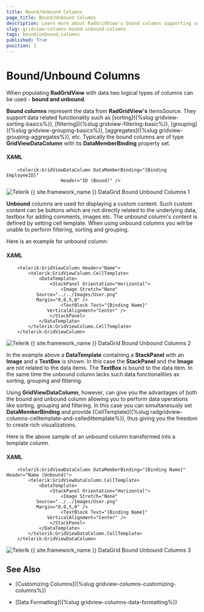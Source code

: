```yaml
---
title: Bound/Unbound Columns
page_title: Bound/Unbound Columns
description: Learn more about RadGridView's bound columns supporting sorting, filtering, grouping, etc. and unbound columns used for displaying custom content.
slug: gridview-columns-bound-unbound-columns
tags: bound/unbound,columns
published: True
position: 2
---
```


# Bound/Unbound Columns

When populating __RadGridView__ with data two logical types of columns can be used - __bound and unbound__.

__Bound columns__ represent the data from __RadGridView's__ ItemsSource. They support data related functionality such as [sorting]({%slug gridview-sorting-basics%}), [filtering]({%slug gridview-filtering-basic%}), [grouping]({%slug gridview-grouping-basics%}), [aggregates]({%slug gridview-grouping-aggregates%}), etc. Typically the bound columns are of type __GridViewDataColumn__ with its __DataMemberBinding__ property set.

#### __XAML__

```XAML
	<telerik:GridViewDataColumn DataMemberBinding="{Binding EmployeeID}"
	                Header="ID (Bound)" />
```

![Telerik {{ site.framework_name }} DataGrid Bound Unbound Columns 1](images/RadGridView_BoundUnboundColumns_1.png)

__Unbound__ columns are used for displaying a custom content. Such custom content can be buttons which are not directly related to the underlying data, textbox for adding comments, images etc. The unbound column's content is defined by setting cell template. When using unbound columns you will be unable to perform filtering, sorting and grouping.

Here is an example for unbound column:

#### __XAML__

```XAML
	<telerik:GridViewColumn Header="Name">
	    <telerik:GridViewColumn.CellTemplate>
	        <DataTemplate>
	            <StackPanel Orientation="Horizontal">
	                <Image Stretch="None"
	       Source="../../Images/User.png"
	       Margin="0,0,5,0" />
	                <TextBlock Text="{Binding Name}"
	           VerticalAlignment="Center" />
	            </StackPanel>
	        </DataTemplate>
	    </telerik:GridViewColumn.CellTemplate>
	</telerik:GridViewColumn>
```

![Telerik {{ site.framework_name }} DataGrid Bound Unbound Columns 2](images/RadGridView_BoundUnboundColumns_2.png)

In the example above a __DataTemplate__ containing a __StackPanel__ with an __Image__ and a __TextBox__ is shown. In this case the __StackPanel__ and the __Image__ are not related to the data items. The __TextBox__ is bound to the data item. In the same time the unbound column lacks such data functionalities as sorting, grouping and filtering. 

Using __GridViewDataColumn__, however, can give you the advantages of both the bound and unbound column allowing you to perform data operations like sorting, grouping and filtering. In this case you can simultaneously set __DataMemberBinding__ and provide [CellTemplate]({%slug radgridview-columns-celltemplate-and-celledittemplate%}), thus giving you the freedom to create rich visualizations. 

Here is the above sample of an unbound column transformed into a template column.

#### __XAML__

```XAML
	<telerik:GridViewDataColumn DataMemberBinding="{Binding Name}" Header="Name (Unbound)">
	    <telerik:GridViewDataColumn.CellTemplate>
	        <DataTemplate>
	            <StackPanel Orientation="Horizontal">
	                <Image Stretch="None"
	       Source="../../Images/User.png"
	       Margin="0,0,5,0" />
	                <TextBlock Text="{Binding Name}"
	           VerticalAlignment="Center" />
	            </StackPanel>
	        </DataTemplate>
	    </telerik:GridViewDataColumn.CellTemplate>
	</telerik:GridViewDataColumn>
```

![Telerik {{ site.framework_name }} DataGrid Bound Unbound Columns 3](images/RadGridView_BoundUnboundColumns_3.png)

## See Also

 * [Customizing Columns]({%slug gridview-columns-customizing-columns%})

 * [Data Formatting]({%slug gridview-columns-data-formatting%})
